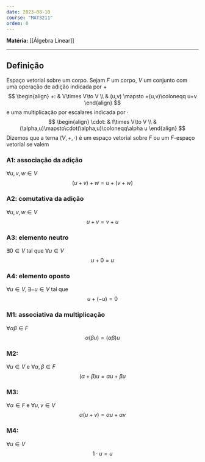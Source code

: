 ```yaml
---
date: 2023-08-10
course: "MAT3211"
ordem: 0
---
```


**Matéria:** [[Álgebra Linear]]

---
## Definição
Espaço vetorial sobre um corpo.
Sejam $F$ um corpo, $V$ um conjunto com uma operação de adição indicada por $+$ 
$$
\begin{align}
+: & V\times V\to V \\
	 & (u,v) \mapsto +(u,v)\coloneqq u+v
\end{align}
$$
e uma multiplicação por escalares indicada por $\cdot$
$$
\begin{align}
\cdot: & f\times V\to V \\
	 & (\alpha,u)\mapsto\cdot(\alpha,u)\coloneqq\alpha u
\end{align}
$$
Dizemos que a terna $(V,+,\cdot)$ é um espaço vetorial sobre $F$ ou um $F$-espaço vetorial se valem

### A1: associação da adição
$\forall u,v,w\in V$
$$
(u+v)+w=u+(v+w)
$$
### A2: comutativa da adição
$\forall u,v,w\in V$
$$
u+v=v+u
$$
### A3: elemento neutro
$\exists 0 \in V$ tal que $\forall u\in V$
$$
u+0=u
$$
### A4: elemento oposto
$\forall u\in V, \exists-u\in V$ tal que
$$
u+(-u)=0
$$
### M1: associativa da multiplicação
$\forall \alpha\beta \in F$
$$
\alpha(\beta u)=(\alpha\beta)u
$$
### M2: 
$\forall u\in V$ e $\forall \alpha,\beta \in F$
$$
(\alpha+\beta)u=\alpha u+\beta u
$$
### M3:
$\forall\alpha \in F$ e $\forall u,v \in V$
$$
\alpha(u+v)=\alpha u+\alpha v
$$
### M4:
$\forall u \in V$
$$
1\cdot u=u
$$